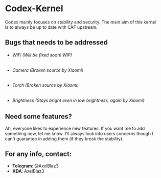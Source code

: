 # Codex-Kernel

Codex mainly focuses on stability and security. The main aim of this kernel is to always be up to date with CAF upstream.  

## Bugs that needs to be addressed
- ###### WiFi (Will be fixed soon! WIP)
- ###### Camera (Broken source by Xiaomi)
- ###### Torch (Broken source by Xiaomi)
- ###### Brightness (Stays bright even in low brightness, again by Xiaomi)

## Need some features?
Ah, everyone likes to experience new features. If you want me to add something new, let me know. I'll always look into users concerns though I can't guarantee in adding them (if they break the stability).

## For any info, contact: 
- **Telegram**: @AxelBlaz3
- **XDA**: AxelBlaz3
